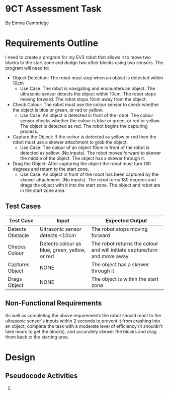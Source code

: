 # 9CT Assessment Task
By Emma Cambridge  
# Requirements Outline
I need to create a program for my EV3 robot that allows it to move two blocks to the start zone and dodge two other blocks using two sensors. The program will need to:
- Object Detection: The robot must stop when an object is detected within 10cm
    - Use Case: The robot is navigating and encounters an object. The ultrasonic sensor detects the object within 10cm. The robot stops moving forward. The robot stops 10cm away from the object.
- Check Colour: The robot must use the colour sensor to check whether the object is blue or green, or red or yellow.
    - Use Case: An object is detected in front of the robot. The colour sensor checks whether the colour is blue or green, or red or yellow. The object is detected as red. The robot begins the capturing process.
- Capture the Object: If the colour is detected as yellow or red then the robot must use a skewer attachment to grab the object.
    - Use Case: The colour of an object 10cm in front of the robot is detected as yellow. (No inputs). The robot moves forward to skewer the middle of the object. The object has a skewer through it.
- Drag the Object: After capturing the object the robot must turn 180 degrees and return to the start zone.
    - Use Case: An object in front of the robot has been captured by the skewer attachment. (No inputs). The robot turns 180 degrees and drags the object with it into the start zone. The object and robot are in the start zone area.

## Test Cases
| Test Case | Input     | Expected Output   |
|---------- |---------- |----------------   |
| Detects Obstacle  |  Ultrasonic sensor detects <10cm   |   The robot stops moving forward   |
|  Checks Colour  | Detects colour as blue, green, yellow, or red |  The robot returns the colour and will initiate capture/turn and move away  |
| Captures Object  |  NONE  |  The object has a skewer through it |
| Drags Object | NONE | The object is within the start zone | 

## Non-Functional Requirements
As well as completing the above requirements the robot should react to the ultrasonic sensor's inputs within 2 seconds to prevent it from crashing into an object, complete the task with a moderate level of efficiency (it shouldn't take hours to get the blocks), and accurately skewer the blocks and drag them back to the starting area. 


# Design
## Pseudocode Activities
1. 